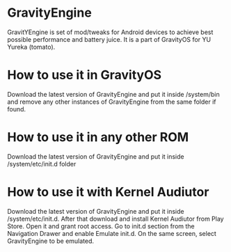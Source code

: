 # GravityEngine

GravitYEngine is set of mod/tweaks for Android devices to achieve best possible performance and battery juice. It is a part of GravityOS for YU Yureka (tomato).

# How to use it in GravityOS

Download the latest version of GravityEngine and put it inside /system/bin and remove any other instances of GravityEngine from the same folder if found.

# How to use it in any other ROM
Download the latest version of GravityEngine and put it inside /system/etc/init.d folder

# How to use it with Kernel Audiutor
Download the latest version of GravityEngine and put it inside /system/etc/init.d. After that download and install Kernel Audiutor from Play Store. Open it and grant root access. Go to init.d section from the Navigation Drawer and enable Emulate init.d. On the same screen, select GravityEngine to be emulated.
